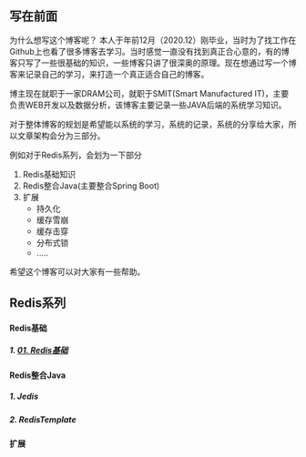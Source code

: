 ## 写在前面

为什么想写这个博客呢？ 本人于年前12月（2020.12）刚毕业，当时为了找工作在Github上也看了很多博客去学习。当时感觉一直没有找到真正合心意的，有的博客只写了一些很基础的知识，一些博客只讲了很深奥的原理。现在想通过写一个博客来记录自己的学习，来打造一个真正适合自己的博客。

博主现在就职于一家DRAM公司，就职于SMIT(Smart Manufactured IT)，主要负责WEB开发以及数据分析，该博客主要记录一些JAVA后端的系统学习知识。

对于整体博客的规划是希望能以系统的学习，系统的记录，系统的分享给大家，所以文章架构会分为三部分。

例如对于Redis系列，会划为一下部分

1. Redis基础知识
2. Redis整合Java(主要整合Spring Boot)
3. 扩展
   * 持久化
   * 缓存雪崩
   * 缓存击穿
   * 分布式锁
   * .....



希望这个博客可以对大家有一些帮助。







## Redis系列



#### Redis基础

##### 1.	[01. Redis基础](Article/01Redis基础1.md)

#### Redis整合Java

##### 1.	 Jedis

##### 2. 	RedisTemplate

#### 扩展